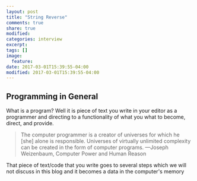 ```yaml
---
layout: post
title: "String Reverse"
comments: true
share: true
modified:
categories: interview
excerpt:
tags: []
image:
  feature:
date: 2017-03-01T15:39:55-04:00
modified: 2017-03-01T15:39:55-04:00
---
```


## Programming in General

What is a program? Well it is piece of text you write in your editor as a programmer and directing to a functionality of what you what to become, direct, and provide.

> The computer programmer is a creator of universes for which he [she] alone is responsible. Universes of virtually unlimited complexity can be created in the form of computer programs. 
—Joseph Weizenbaum, Computer Power and Human Reason

That piece of text/code that you write goes to several steps which we will not discuss in this blog and it becomes a data in the computer's memory
